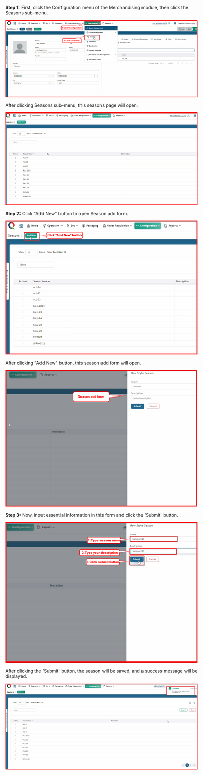  
<div style="width: 600px; font-size:14px">

**Step 1:** First, click the Configuration menu of the Merchandising module, then click the Seasons sub-menu.

<img src="Image/Season1_ClickSeason.png" alt="Login" title="Login">

After clicking Seasons sub-menu, this seasons page will open.

<img src="Image/Season2_SeasonPage.png" alt="Login" title="Login">

**Step 2:** Click "Add New" button to open Season add form.

<img src="Image/Season3_ClickAddNew.png" alt="Login" title="Login">

After clicking "Add New" button, this season add form will open.

<img src="Image/Season4_SeasonAddForm.png" alt="Login" title="Login">

**Step 3:** Now, input essential  information in this form and click the 'Submit' button.

<img src="Image/Season5_ClickSubmit.png" alt="Login" title="Login">

After clicking the 'Submit' button, the season will be saved, and a success message will be displayed.

<img src="Image/Season6_SeasonSave.png" alt="Login" title="Login">

</div>





